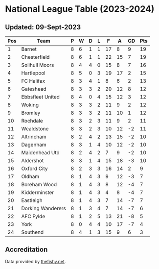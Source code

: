 # National League Table (2023-2024)
## Updated: 09-Sept-2023

| Pos | Team | P | W | D | L | F | A | GD | Pts |
| --- | --- | --- | --- | --- | --- | --- | --- | --- | --- |
| 1 | Barnet | 8 | 6 | 1 | 1 | 17 | 8 | 9 | 19 |
| 2 | Chesterfield | 8 | 6 | 1 | 1 | 22 | 15 | 7 | 19 |
| 3 | Solihull Moors | 8 | 4 | 4 | 0 | 15 | 8 | 7 | 16 |
| 4 | Hartlepool | 8 | 5 | 0 | 3 | 19 | 17 | 2 | 15 |
| 5 | FC Halifax | 8 | 3 | 4 | 1 | 8 | 6 | 2 | 13 |
| 6 | Gateshead | 8 | 3 | 3 | 2 | 20 | 12 | 8 | 12 |
| 7 | Ebbsfleet United | 8 | 4 | 0 | 4 | 15 | 12 | 3 | 12 |
| 8 | Woking | 8 | 3 | 3 | 2 | 11 | 9 | 2 | 12 |
| 9 | Bromley | 8 | 3 | 3 | 2 | 11 | 10 | 1 | 12 |
| 10 | Rochdale | 8 | 3 | 2 | 3 | 11 | 9 | 2 | 11 |
| 11 | Wealdstone | 8 | 3 | 2 | 3 | 10 | 12 | -2 | 11 |
| 12 | Altrincham | 8 | 2 | 4 | 2 | 13 | 15 | -2 | 10 |
| 13 | Dagenham | 8 | 3 | 1 | 4 | 10 | 12 | -2 | 10 |
| 14 | Maidenhead Utd | 8 | 2 | 4 | 2 | 7 | 9 | -2 | 10 |
| 15 | Aldershot | 8 | 3 | 1 | 4 | 15 | 18 | -3 | 10 |
| 16 | Oxford City | 8 | 2 | 3 | 3 | 16 | 14 | 2 | 9 |
| 17 | Oldham | 8 | 1 | 4 | 3 | 9 | 12 | -3 | 7 |
| 18 | Boreham Wood | 8 | 1 | 4 | 3 | 8 | 12 | -4 | 7 |
| 19 | Kidderminster | 8 | 1 | 4 | 3 | 4 | 8 | -4 | 7 |
| 20 | Eastleigh | 8 | 1 | 4 | 3 | 7 | 14 | -7 | 7 |
| 21 | Dorking Wanderers | 8 | 1 | 3 | 4 | 7 | 14 | -7 | 6 |
| 22 | AFC Fylde | 8 | 1 | 2 | 5 | 13 | 21 | -8 | 5 |
| 23 | York | 8 | 0 | 4 | 4 | 10 | 17 | -7 | 4 |
| 24 | Southend | 8 | 4 | 1 | 3 | 15 | 9 | 6 | 3 |

## Accreditation 

Data provided by [thefishy.net](https://www.thefishy.net/).